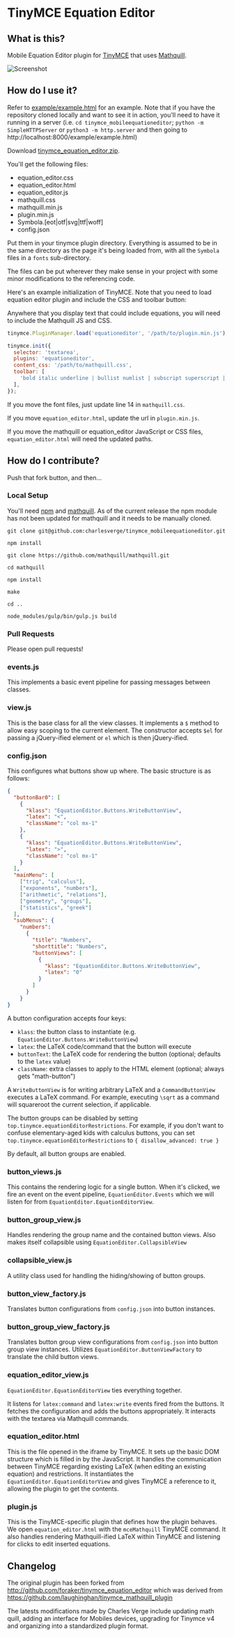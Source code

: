 # TinyMCE Equation Editor

## What is this?

Mobile Equation Editor plugin for [TinyMCE](http://www.tinymce.com/) that uses [Mathquill](https://github.com/mathquill/mathquill).

![Screenshot](screenshot.png)

## How do I use it?

Refer to [example/example.html](example/example.html) for an example. Note that if you have the repository cloned locally and want to see it in action, you'll need to have it running in a server (i.e. `cd tinymce_mobileequationeditor`; `python -m SimpleHTTPServer` or `python3 -m http.server` and then going to http://localhost:8000/example/example.html)

Download [tinymce\_equation\_editor.zip](build/tinymce_equation_editor.zip).

You'll get the following files:
- equation_editor.css
- equation_editor.html
- equation_editor.js
- mathquill.css
- mathquill.min.js
- plugin.min.js
- Symbola.[eot|otf|svg|ttf|woff]
- config.json

Put them in your tinymce plugin directory. Everything is assumed to be in the same directory as the page it's being loaded from, with all the `Symbola` files in a `fonts` sub-directory.

The files can be put wherever they make sense in your project with some minor modifications to the referencing code.

Here's an example initialization of TinyMCE. Note that you need to load equation editor plugin and include the CSS and toolbar button:

Anywhere that you display text that could include equations, you will need to include the Mathquill JS and CSS.

```javascript
tinymce.PluginManager.load('equationeditor', '/path/to/plugin.min.js');

tinymce.init({
  selector: 'textarea',
  plugins: 'equationeditor',
  content_css: '/path/to/mathquill.css',
  toolbar: [
    'bold italic underline | bullist numlist | subscript superscript | equationeditor'
  ],
});
```

If you move the font files, just update line 14 in `mathquill.css`.

If you move `equation_editor.html`, update the url in `plugin.min.js`.

If you move the mathquill or equation_editor JavaScript or CSS files, `equation_editor.html` will need the updated paths.

## How do I contribute?

Push that fork button, and then...

### Local Setup

You'll need [npm](https://www.npmjs.org/) and [mathquill](https://github.com/mathquill/mathquill). As of the current release the npm module has not been updated for mathquill and it needs to be manually cloned.

```
git clone git@github.com:charlesverge/tinymce_mobileequationeditor.git

npm install

git clone https://github.com/mathquill/mathquill.git

cd mathquill

npm install

make

cd ..

node_modules/gulp/bin/gulp.js build
```

### Pull Requests

Please open pull requests!

### events.js

This implements a basic event pipeline for passing messages between classes.

### view.js

This is the base class for all the view classes. It implements a `$` method to allow easy scoping to the current element. The constructor accepts `$el` for passing a jQuery-ified element or `el` which is then jQuery-ified.

### config.json

This configures what buttons show up where. The basic structure is as follows:

```json
{
  "buttonBar0": [
    {
      "klass": "EquationEditor.Buttons.WriteButtonView",
      "latex": "<",
      "className": "col mx-1"
    },
    {
      "klass": "EquationEditor.Buttons.WriteButtonView",
      "latex": ">",
      "className": "col mx-1"
    }
  ],
  "mainMenu": [
    ["trig", "calculus"],
    ["exponents", "numbers"],
    ["arithmetic", "relations"],
    ["geometry", "groups"],
    ["statistics", "greek"]
  ],
  "subMenus": {
    "numbers":
      {
        "title": "Numbers",
        "shorttitle": "Numbers",
        "buttonViews": [
          {
            "klass": "EquationEditor.Buttons.WriteButtonView",
            "latex": "0"
          }
        ]
      }
    }
}
```

A button configuration accepts four keys:
- `klass`: the button class to instantiate (e.g. `EquationEditor.Buttons.WriteButtonView`)
- `latex`: the LaTeX code/command that the button will execute
- `buttonText`: the LaTeX code for rendering the button (optional; defaults to the `latex` value)
- `className`: extra classes to apply to the HTML element (optional; always gets "math-button")

A `WriteButtonView` is for writing arbitrary LaTeX and a `CommandButtonView` executes a LaTeX command. For example, executing `\sqrt` as a command will squareroot the current selection, if applicable.

The button groups can be disabled by setting `top.tinymce.equationEditorRestrictions`. For example, if you don't want to confuse elementary-aged kids with calculus buttons, you can set `top.tinymce.equationEditorRestrictions` to `{ disallow_advanced: true }`

By default, all button groups are enabled.

### button_views.js

This contains the rendering logic for a single button. When it's clicked, we fire an event on the event pipeline, `EquationEditor.Events` which we will listen for from `EquationEditor.EquationEditorView`.

### button_group_view.js

Handles rendering the group name and the contained button views. Also makes itself collapsible using `EquationEditor.CollapsibleView`

### collapsible_view.js

A utility class used for handling the hiding/showing of button groups.

### button_view_factory.js

Translates button configurations from `config.json` into button instances.

### button_group_view_factory.js

Translates button group view configurations from `config.json` into button group view instances. Utilizes `EquationEditor.ButtonViewFactory` to translate the child button views.

### equation_editor_view.js

`EquationEditor.EquationEditorView` ties everything together.

It listens for `latex:command` and `latex:write` events fired from the buttons. It fetches the configuration and adds the buttons appropriately. It interacts with the textarea via Mathquill commands.

### equation_editor.html

This is the file opened in the iframe by TinyMCE. It sets up the basic DOM structure which is filled in by the JavaScript. It handles the communication between TinyMCE regarding existing LaTeX (when editing an existing equation) and restrictions. It instantiates the `EquationEditor.EquationEditorView` and gives TinyMCE a reference to it, allowing the plugin to get the contents.

### plugin.js

This is the TinyMCE-specific plugin that defines how the plugin behaves. We open `equation_editor.html` with the `mceMathquill` TinyMCE command. It also handles rendering Mathquill-ified LaTeX within TinyMCE and listening for clicks to edit inserted equations.

## Changelog

The original plugin has been forked from http://github.com/foraker/tinymce_equation_editor which was derived from https://github.com/laughinghan/tinymce_mathquill_plugin

The latests modifications made by Charles Verge include updating math quill, adding an interface for Mobiles devices, upgrading for Tinymce v4 and organizing into a standardized plugin format.
